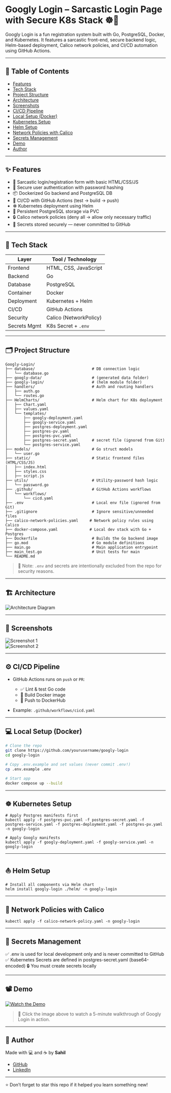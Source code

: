 # Googly Login – Sarcastic Login Page with Secure K8s Stack ☸️🔐

Googly Login is a fun registration system built with Go, PostgreSQL, Docker, and Kubernetes. It features a sarcastic front-end, secure backend logic, Helm-based deployment, Calico network policies, and CI/CD automation using GitHub Actions.

---

## 📑 Table of Contents

- [Features](#features)
- [Tech Stack](#tech-stack)
- [Project Structure](#project-structure)
- [Architecture](#architecture)
- [Screenshots](#screenshots)
- [CI/CD Pipeline](#cicd-pipeline)
- [Local Setup (Docker)](#local-setup-docker)
- [Kubernetes Setup](#kubernetes-setup)
- [Helm Setup](#helm-setup)
- [Network Policies with Calico](#network-policies-with-calico)
- [Secrets Management](#secrets-management)
- [Demo](#demo)
- [Author](#author)

---

## ✨ Features

- 🧠 Sarcastic login/registration form with basic HTML/CSS/JS
- 🔐 Secure user authentication with password hashing
- 📦 Dockerized Go backend and PostgreSQL DB
- 🚀 CI/CD with GitHub Actions (test → build → push)
- ☸️ Kubernetes deployment using Helm
- 🧱 Persistent PostgreSQL storage via PVC
- 🔒 Calico network policies (deny all → allow only necessary traffic)
- 📁 Secrets stored securely — never committed to GitHub

---

## 🧰 Tech Stack

| Layer         | Tool / Technology     |
|---------------|------------------------|
| Frontend      | HTML, CSS, JavaScript  |
| Backend       | Go                     |
| Database      | PostgreSQL             |
| Container     | Docker                 |
| Deployment    | Kubernetes + Helm      |
| CI/CD         | GitHub Actions         |
| Security      | Calico (NetworkPolicy) |
| Secrets Mgmt  | K8s Secret + `.env`    |

---

## 🗂️ Project Structure

```plaintext
Googly-Login/
├── database/                         # DB connection logic
│   └── database.go
├── googly-data/                      # (generated data folder)
├── googly-login/                     # (helm module folder)
├── handlers/                         # Auth and routing handlers
│   ├── auth.go
│   └── routes.go
├── HelmCharts/                       # Helm chart for K8s deployment
│   ├── Chart.yaml
│   ├── values.yaml
│   └── templates/
│       ├── googly-deployment.yaml
│       ├── googly-service.yaml
│       ├── postgres-deployment.yaml
│       ├── postgres-pv.yaml
│       ├── postgres-pvc.yaml
│       ├── postgres-secret.yaml      # secret file (ignored from Git)
│       └── postgres-service.yaml
├── models/                           # Go struct models
│   └── user.go
├── static/                           # Static frontend files (HTML/CSS/JS)
│   ├── index.html
│   ├── styles.css
│   ├── script.js
├── utils/                            # Utility-password hash logic
│   └── password.go
├── .github/                          # GitHub Actions workflows
│   └── workflows/
│       └── cicd.yaml
├── .env                              # Local env file (ignored from Git)
├── .gitignore                        # Ignore sensitive/unneeded files
├── calico-network-policies.yaml     # Network policy rules using Calico
├── docker-compose.yaml              # Local dev stack with Go + Postgres
├── Dockerfile                        # Builds the Go backend image
├── go.mod                            # Go module definitions
├── main.go                           # Main application entrypoint
├── main_test.go                      # Unit tests for main
└── README.md
```


> 📝 Note: `.env` and secrets are intentionally excluded from the repo for security reasons.

---

## 🏗️ Architecture

![Architecture Diagram](./docs/architecture.png)

---

## 📸 Screenshots

![Screenshot 1](./docs/screenshot1.png)  
![Screenshot 2](./docs/screenshot2.png)

---

## ⚙️ CI/CD Pipeline

- GitHub Actions runs on `push` or `PR`:

  - ✅ Lint & test Go code
  - 🐳 Build Docker image
  - 🚢 Push to DockerHub
    
- Example: `.github/workflows/cicd.yaml`

---

## 💻 Local Setup (Docker)

```bash
# Clone the repo
git clone https://github.com/yourusername/googly-login
cd googly-login

# Copy .env.example and set values (never commit .env!)
cp .env.example .env

# Start app
docker compose up --build

```

---

## ☸️ Kubernetes Setup

```
# Apply Postgres manifests first
kubectl apply -f postgres-pvc.yaml -f postgres-secret.yaml -f postgres-service.yaml -f postgres-deployment.yaml -f postgres-pv.yaml -n googly-login

# Apply Googly manifests
kubectl apply -f googly-deployment.yaml -f googly-service.yaml -n googly-login

```

---

## ⛵ Helm Setup

```
# Install all components via Helm chart
helm install googly-login ./helm/ -n googly-login

```

---

## 🧱 Network Policies with Calico

```
kubectl apply -f calico-network-policy.yaml -n googly-login

```

---

## 🔐 Secrets Management


✅ .env is used for local development only and is never committed to GitHub
✅ Kubernetes Secrets are defined in postgres-secret.yaml (base64-encoded)
🔒 You must create secrets locally 

---

## 📽️ Demo

[![Watch the Demo](https://img.youtube.com/vi/abcd1234xyz/0.jpg)](https://youtu.be/abcd1234xyz)

> 🔗 Click the image above to watch a 5-minute walkthrough of Googly Login in action.

---

## 👤 Author

Made with 💻 and ☕ by **Sahil**

- [GitHub](https://github.com/nsahil992)
- [LinkedIn](https://linkedin.com/in/nsahil992)

---

⭐ Don’t forget to star this repo if it helped you learn something new!

